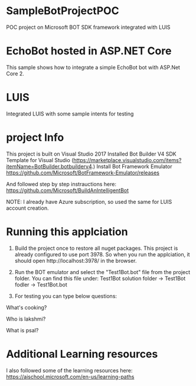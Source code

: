 # SampleBotProjectPOC
POC project on Microsoft BOT SDK  framework integrated with LUIS


# EchoBot hosted in ASP.NET Core
This sample shows how to integrate a simple EchoBot bot with ASP.Net Core 2. 

# LUIS
Integrated LUIS with some sample intents for testing

# project Info
This project is built on Visual Studio 2017
Installed Bot Builder V4 SDK Template for Visual Studio (https://marketplace.visualstudio.com/items?itemName=BotBuilder.botbuilderv4.)
Install Bot Framework Emulator https://github.com/Microsoft/BotFramework-Emulator/releases

And followed step by step instrauctions here:  https://github.com/Microsoft/BuildAnIntelligentBot

NOTE: I already have Azure subscription, so used the same for LUIS account creation.




# Running this  applciation

1. Build the project once to restore all nuget packages. This project is already configured to use port 3978. So when you run the applciation, it should open http://localhost:3978/ in the browser.

2. Run the BOT emulator and select the "Test1Bot.bot" file from the project folder. 
You can find this file under: Test1Bot solution folder -> Test1Bot fodler -> Test1Bot.bot

3. For testing you can type below questions:

What's cooking?

Who is lakshmi?

What is psal?




# Additional Learning resources

I also followed some of the learning resources here:
https://aischool.microsoft.com/en-us/learning-paths
